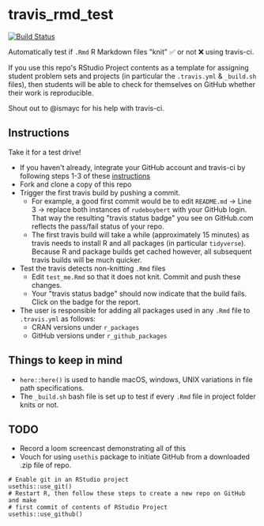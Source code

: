 # travis_rmd_test

[![Build Status](https://travis-ci.com/rudeboybert/travis_rmd_test.svg?branch=master)](https://travis-ci.com/rudeboybert/travis_rmd_test)

Automatically test if `.Rmd` R Markdown files "knit" ✅ or not  ❌ using travis-ci.

If you use this repo's RStudio Project contents as a template for assigning student problem sets and projects (in particular the `.travis.yml` & `_build.sh` files), then students will be able to check for themselves on GitHub whether their work is reproducible.

Shout out to @ismayc for his help with travis-ci.

## Instructions

Take it for a test drive!

* If you haven't already, integrate your GitHub account and travis-ci by following steps 1-3 of these [instructions](https://docs.travis-ci.com/user/tutorial/#to-get-started-with-travis-ci)
* Fork and clone a copy of this repo 
* Trigger the first travis build by pushing a commit.
    + For example, a good first commit would be to edit `README.md` -> Line 3 -> replace both instances of `rudeboybert` with your GitHub login. That way the resulting "travis status badge" you see on GitHub.com reflects the pass/fail status of your repo.
    + The first travis build will take a while (approximately 15 minutes) as travis needs to install R and all packages (in particular `tidyverse`). Because R and package builds get cached however, all subsequent travis builds will be much quicker.
* Test the travis detects non-knitting `.Rmd` files
    + Edit `test_me.Rmd` so that it does not knit. Commit and push these changes.
    + Your "travis status badge" should now indicate that the build fails. Click on the badge for the report.
* The user is responsible for adding all packages used in any `.Rmd` file to `.travis.yml` as follows:
    + CRAN versions under `r_packages`
    + GitHub versions under `r_github_packages`


## Things to keep in mind

* `here::here()` is used to handle macOS, windows, UNIX variations in file path specifications. 
* The `_build.sh` bash file is set up to test if every `.Rmd` file in project folder knits or not.


## TODO

* Record a loom screencast demonstrating all of this
* Vouch for using `usethis` package to initiate GitHub from a downloaded .zip file of repo.

```
# Enable git in an RStudio project
usethis::use_git()
# Restart R, then follow these steps to create a new repo on GitHub and make 
# first commit of contents of RStudio Project
usethis::use_github()
```
